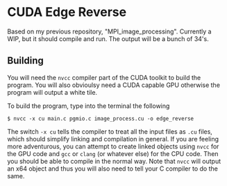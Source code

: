# CUDA Edge Reverse

Based on my previous repository, "MPI_image_processing". Currently a WIP, but it should compile and run. The output will be a bunch of 34's.

## Building

You will need the `nvcc` compiler part of the CUDA toolkit to build the program. You will also obvioulsy need a CUDA capable GPU otherwise the program will output a white tile.

To build the program, type into the terminal the following

```
$ nvcc -x cu main.c pgmio.c image_process.cu -o edge_reverse
```

The switch `-x cu` tells the compiler to treat all the input files as `.cu` files, which should simplify linking and compilation in general. If you are feeling more adventurous, you can attempt to create linked objects using `nvcc` for the GPU code and `gcc` or `clang` (or whatever else) for the CPU code. Then you should be able to compile in the normal way. Note that `nvcc` will output an x64 object and thus you will also need to tell your C compiler to do the same.


